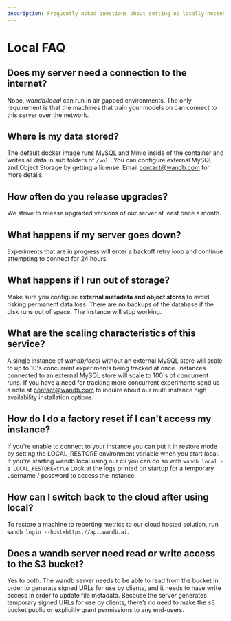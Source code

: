 ```yaml
---
description: Frequently asked questions about setting up locally-hosted versions of our app
---
```


# Local FAQ

## Does my server need a connection to the internet?

Nope, _wandb/local_ can run in air gapped environments. The only requirement is that the machines that train your models on can connect to this server over the network.

## Where is my data stored?

The default docker image runs MySQL and Minio inside of the container and writes all data in sub folders of `/vol` . You can configure external MySQL and Object Storage by getting a license. Email [contact@wandb.com](mailto:contact@wandb.com) for more details.

## How often do you release upgrades?

We strive to release upgraded versions of our server at least once a month.

## What happens if my server goes down?

Experiments that are in progress will enter a backoff retry loop and continue attempting to connect for 24 hours.

## What happens if I run out of storage?

Make sure you configure **external metadata and object stores** to avoid risking permanent data loss. There are no backups of the database if the disk runs out of space. The instance will stop working.

## What are the scaling characteristics of this service?

A single instance of _wandb/local_ without an external MySQL store will scale to up to 10's concurrent experiments being tracked at once. Instances connected to an external MySQL store will scale to 100's of concurrent runs. If you have a need for tracking more concurrent experiments send us a note at [contact@wandb.com](mailto:contact@wandb.com) to inquire about our multi instance high availability installation options.

## How do I do a factory reset if I can't access my instance?

If you're unable to connect to your instance you can put it in restore mode by setting the LOCAL\_RESTORE environment variable when you start local. If you're starting wandb local using our cli you can do so with `wandb local -e LOCAL_RESTORE=true` Look at the logs printed on startup for a temporary username / password to access the instance.

## How can I switch back to the cloud after using local?

To restore a machine to reporting metrics to our cloud hosted solution, run `wandb login --host=https://api.wandb.ai`.

## Does a wandb server need read or write access to the S3 bucket?

Yes to both. The wandb server needs to be able to read from the bucket in order to generate signed URLs for use by clients, and it needs to have write access in order to update file metadata. Because the server generates temporary signed URLs for use by clients, there’s no need to make the s3 bucket public or explicitly grant permissions to any end-users.

